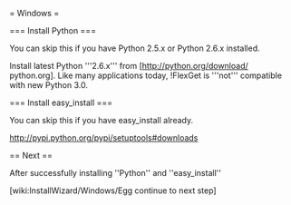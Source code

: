 = Windows =

=== Install Python ===

You can skip this if you have Python 2.5.x or Python 2.6.x installed.

Install latest Python '''2.6.x''' from [http://python.org/download/ python.org]. Like many applications today, !FlexGet is '''not''' compatible with new Python 3.0.

=== Install easy_install ===

You can skip this if you have easy_install already.

http://pypi.python.org/pypi/setuptools#downloads

== Next ==

After successfully installing ''Python'' and ''easy_install''

[wiki:InstallWizard/Windows/Egg continue to next step]